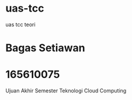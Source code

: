 # uas-tcc
uas tcc teori
# Bagas Setiawan
# 165610075

Ujuan Akhir Semester Teknologi Cloud Computing
